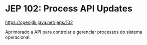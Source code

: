 # JEP 102: Process API Updates

https://openjdk.java.net/jeps/102

Aprimorado a API para controlar e gerenciar processos do sistema operacional.